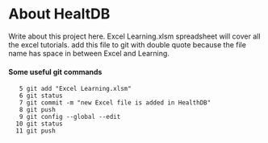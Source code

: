 # About HealtDB

Write about this project here.
Excel Learning.xlsm spreadsheet will cover all the excel tutorials.
add this file to git with double quote because the file name has space in between Excel and Learning.

#### Some useful git commands
```
   5 git add "Excel Learning.xlsm"
   6 git status
   7 git commit -m "new Excel file is added in HealthDB"
   8 git push
   9 git config --global --edit
  10 git status
  11 git push
```
  

